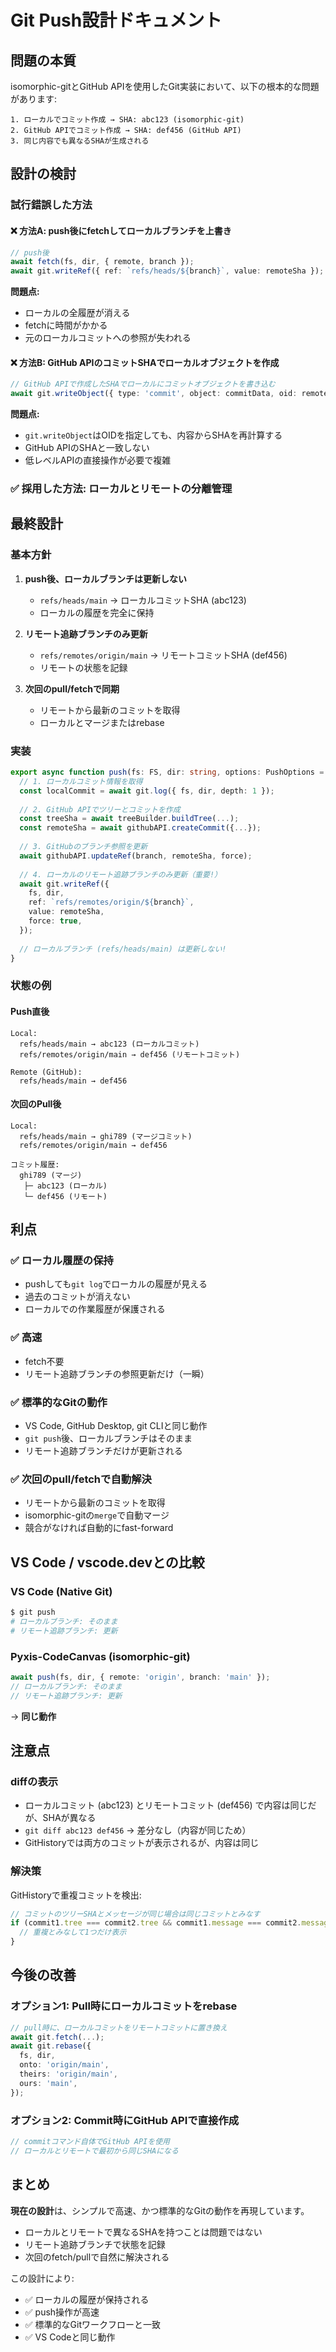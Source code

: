 # Git Push設計ドキュメント

## 問題の本質

isomorphic-gitとGitHub APIを使用したGit実装において、以下の根本的な問題があります:

```
1. ローカルでコミット作成 → SHA: abc123 (isomorphic-git)
2. GitHub APIでコミット作成 → SHA: def456 (GitHub API)
3. 同じ内容でも異なるSHAが生成される
```

## 設計の検討

### 試行錯誤した方法

#### ❌ 方法A: push後にfetchしてローカルブランチを上書き
```typescript
// push後
await fetch(fs, dir, { remote, branch });
await git.writeRef({ ref: `refs/heads/${branch}`, value: remoteSha });
```

**問題点:**
- ローカルの全履歴が消える
- fetchに時間がかかる
- 元のローカルコミットへの参照が失われる

#### ❌ 方法B: GitHub APIのコミットSHAでローカルオブジェクトを作成
```typescript
// GitHub APIで作成したSHAでローカルにコミットオブジェクトを書き込む
await git.writeObject({ type: 'commit', object: commitData, oid: remoteSha });
```

**問題点:**
- `git.writeObject`はOIDを指定しても、内容からSHAを再計算する
- GitHub APIのSHAと一致しない
- 低レベルAPIの直接操作が必要で複雑

### ✅ 採用した方法: ローカルとリモートの分離管理

## 最終設計

### 基本方針

1. **push後、ローカルブランチは更新しない**
   - `refs/heads/main` → ローカルコミットSHA (abc123)
   - ローカルの履歴を完全に保持

2. **リモート追跡ブランチのみ更新**
   - `refs/remotes/origin/main` → リモートコミットSHA (def456)
   - リモートの状態を記録

3. **次回のpull/fetchで同期**
   - リモートから最新のコミットを取得
   - ローカルとマージまたはrebase

### 実装

```typescript
export async function push(fs: FS, dir: string, options: PushOptions = {}) {
  // 1. ローカルコミット情報を取得
  const localCommit = await git.log({ fs, dir, depth: 1 });
  
  // 2. GitHub APIでツリーとコミットを作成
  const treeSha = await treeBuilder.buildTree(...);
  const remoteSha = await githubAPI.createCommit({...});
  
  // 3. GitHubのブランチ参照を更新
  await githubAPI.updateRef(branch, remoteSha, force);
  
  // 4. ローカルのリモート追跡ブランチのみ更新（重要!）
  await git.writeRef({
    fs, dir,
    ref: `refs/remotes/origin/${branch}`,
    value: remoteSha,
    force: true,
  });
  
  // ローカルブランチ (refs/heads/main) は更新しない!
}
```

### 状態の例

#### Push直後
```
Local:
  refs/heads/main → abc123 (ローカルコミット)
  refs/remotes/origin/main → def456 (リモートコミット)

Remote (GitHub):
  refs/heads/main → def456
```

#### 次回のPull後
```
Local:
  refs/heads/main → ghi789 (マージコミット)
  refs/remotes/origin/main → def456

コミット履歴:
  ghi789 (マージ)
   ├─ abc123 (ローカル)
   └─ def456 (リモート)
```

## 利点

### ✅ ローカル履歴の保持
- pushしても`git log`でローカルの履歴が見える
- 過去のコミットが消えない
- ローカルでの作業履歴が保護される

### ✅ 高速
- fetch不要
- リモート追跡ブランチの参照更新だけ（一瞬）

### ✅ 標準的なGitの動作
- VS Code, GitHub Desktop, git CLIと同じ動作
- `git push`後、ローカルブランチはそのまま
- リモート追跡ブランチだけが更新される

### ✅ 次回のpull/fetchで自動解決
- リモートから最新のコミットを取得
- isomorphic-gitの`merge`で自動マージ
- 競合がなければ自動的にfast-forward

## VS Code / vscode.devとの比較

### VS Code (Native Git)
```bash
$ git push
# ローカルブランチ: そのまま
# リモート追跡ブランチ: 更新
```

### Pyxis-CodeCanvas (isomorphic-git)
```typescript
await push(fs, dir, { remote: 'origin', branch: 'main' });
// ローカルブランチ: そのまま
// リモート追跡ブランチ: 更新
```

→ **同じ動作**

## 注意点

### diffの表示
- ローカルコミット (abc123) とリモートコミット (def456) で内容は同じだが、SHAが異なる
- `git diff abc123 def456` → 差分なし（内容が同じため）
- GitHistoryでは両方のコミットが表示されるが、内容は同じ

### 解決策
GitHistoryで重複コミットを検出:
```typescript
// コミットのツリーSHAとメッセージが同じ場合は同じコミットとみなす
if (commit1.tree === commit2.tree && commit1.message === commit2.message) {
  // 重複とみなして1つだけ表示
}
```

## 今後の改善

### オプション1: Pull時にローカルコミットをrebase
```typescript
// pull時に、ローカルコミットをリモートコミットに置き換え
await git.fetch(...);
await git.rebase({
  fs, dir,
  onto: 'origin/main',
  theirs: 'origin/main',
  ours: 'main',
});
```

### オプション2: Commit時にGitHub APIで直接作成
```typescript
// commitコマンド自体でGitHub APIを使用
// ローカルとリモートで最初から同じSHAになる
```

## まとめ

**現在の設計**は、シンプルで高速、かつ標準的なGitの動作を再現しています。

- ローカルとリモートで異なるSHAを持つことは問題ではない
- リモート追跡ブランチで状態を記録
- 次回のfetch/pullで自然に解決される

この設計により:
- ✅ ローカルの履歴が保持される
- ✅ push操作が高速
- ✅ 標準的なGitワークフローと一致
- ✅ VS Codeと同じ動作
